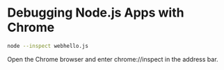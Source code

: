 # Debugging Node.js Apps with Chrome

```sh
node --inspect webhello.js
```

Open the Chrome browser and enter chrome://inspect
in the address bar. 

